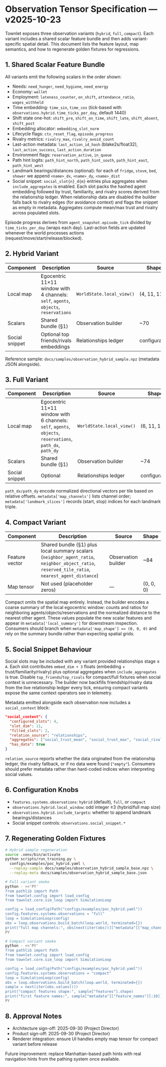 # Observation Tensor Specification — v2025-10-23

Townlet exposes three observation variants (`hybrid`, `full`, `compact`). Each
variant includes a shared scalar feature bundle and then adds variant-specific
spatial detail. This document lists the feature layout, map semantics, and how
to regenerate golden fixtures for regressions.

## 1. Shared Scalar Feature Bundle

All variants emit the following scalars in the order shown:

- Needs: `need_hunger`, `need_hygiene`, `need_energy`
- Economy: `wallet`
- Employment: `lateness_counter`, `on_shift`, `attendance_ratio`, `wages_withheld`
- Time embedding: `time_sin`, `time_cos` (tick-based with
  `observations.hybrid.time_ticks_per_day`, default 1440)
- Shift state one-hot: `shift_pre`, `shift_on_time`, `shift_late`, `shift_absent`, `shift_post`
- Embedding allocator: `embedding_slot_norm`
- Lifecycle flags: `ctx_reset_flag`, `episode_progress`
- Rivalry metrics: `rivalry_max`, `rivalry_avoid_count`
- Last-action metadata: `last_action_id_hash` (blake2s/float32), `last_action_success`,
  `last_action_duration`
- Environment flags: `reservation_active`, `in_queue`
- Path hint logits: `path_hint_north`, `path_hint_south`, `path_hint_east`, `path_hint_west`
- Landmark bearings/distances (optional): for each of `fridge`, `stove`, `bed`, `shower`
  we append `<name>_dx`, `<name>_dy`, `<name>_dist`
- Social snippet: `social_slot{n}_d{m}` entries plus aggregates when
  `include_aggregates` is enabled. Each slot packs the hashed agent embedding
  followed by trust, familiarity, and rivalry scores derived from the relationship
  ledger. When relationship data are disabled the builder falls back to rivalry
  edges (for avoidance context) and flags the snippet as empty in metadata.
  Aggregates compute mean/max trust and rivalry across populated slots.

Episode progress derives from `agent_snapshot.episode_tick` divided by
`time_ticks_per_day` (wraps each day). Last-action fields are updated whenever the
world processes actions (request/move/start/release/blocked).

## 2. Hybrid Variant

| Component | Description | Source | Shape |
| --- | --- | --- | --- |
| Local map | Egocentric 11×11 window with 4 channels: `self`, `agents`, `objects`, `reservations` | `WorldState.local_view()` | (4, 11, 11) |
| Scalars | Shared bundle (§1) | Observation builder | ~70 |
| Social snippet | Optional top friends/rivals embeddings | Relationships ledger | configurable |

Reference sample: `docs/samples/observation_hybrid_sample.npz` (metadata JSON alongside).

## 3. Full Variant

| Component | Description | Source | Shape |
| --- | --- | --- | --- |
| Local map | Egocentric 11×11 window with 6 channels: `self`, `agents`, `objects`, `reservations`, `path_dx`, `path_dy` | `WorldState.local_view()` | (6, 11, 11) |
| Scalars | Shared bundle (§1) | Observation builder | ~74 |
| Social snippet | Optional | Relationships ledger | configurable |

`path_dx/path_dy` encode normalized directional vectors per tile based on relative offsets.
`metadata['map_channels']` lists channel order; `metadata['landmark_slices']` records
(start, stop) indices for each landmark triple.

## 4. Compact Variant

| Component | Description | Source | Shape |
| --- | --- | --- | --- |
| Feature vector | Shared bundle (§1) plus local summary scalars (`neighbor_agent_ratio`, `neighbor_object_ratio`, `reserved_tile_ratio`, `nearest_agent_distance`) | Observation builder | ~84 |
| Map tensor | Not used (placeholder zeros) | — | (0, 0, 0) |

Compact omits the spatial map entirely. Instead, the builder encodes a coarse
summary of the local egocentric window: counts and ratios for neighboring
agents/objects/reservations and the normalized distance to the nearest other
agent. These values populate the new scalar features and appear in
`metadata['local_summary']` for downstream inspection. Consumers should branch
when `metadata['map_shape'] == (0, 0, 0)` and rely on the summary bundle rather
than expecting spatial grids.

## 5. Social Snippet Behaviour

Social slots may be included with any variant provided relationships stage ≥ `A`. Each
slot contributes `embed_dim + 3` floats (embedding + trust/familiarity/rivalry) plus
optional aggregates when `include_aggregates` is true. Disable `top_friends`/`top_rivals`
for compact/full fixtures when social context is unnecessary. The builder now backfills
friendship/rivalry data from the live relationship ledger every tick, ensuring compact
variants expose the same context operators see in telemetry.

Metadata emitted alongside each observation now includes a `social_context` block:

```json
"social_context": {
  "configured_slots": 4,
  "slot_dim": 11,
  "filled_slots": 2,
  "relation_source": "relationships",
  "aggregates": ["social_trust_mean", "social_trust_max", "social_rivalry_mean", "social_rivalry_max"],
  "has_data": true
}
```

`relation_source` reports whether the data originated from the relationship ledger,
the rivalry fallback, or if no data were found (`"empty"`). Consumers should prefer
metadata rather than hard-coded indices when interpreting social values.

## 6. Configuration Knobs

- `features.systems.observations`: `hybrid` (default), `full`, or `compact`
- `observations.hybrid.local_window`: odd integer ≥3 (hybrid/full map size)
- `observations.hybrid.include_targets`: whether to append landmark bearings/distances
- Social snippet controls: `observations.social_snippet.*`

## 7. Regenerating Golden Fixtures

```bash
# Hybrid sample regeneration
source .venv/bin/activate
python scripts/run_training.py \
  configs/examples/poc_hybrid.yaml \
  --replay-sample docs/samples/observation_hybrid_sample_base.npz \
  --replay-meta docs/samples/observation_hybrid_sample_base.json

# Full variant smoke
python - <<'PY'
from pathlib import Path
from townlet.config import load_config
from townlet.core.sim_loop import SimulationLoop

config = load_config(Path("configs/examples/poc_hybrid.yaml"))
config.features.systems.observations = "full"
loop = SimulationLoop(config)
obs = loop.observations.build_batch(loop.world, terminated={})
print("full map channels:", obs[next(iter(obs))]["metadata"]["map_channels"])
PY

# Compact variant smoke
python - <<'PY'
from pathlib import Path
from townlet.config import load_config
from townlet.core.sim_loop import SimulationLoop

config = load_config(Path("configs/examples/poc_hybrid.yaml"))
config.features.systems.observations = "compact"
loop = SimulationLoop(config)
obs = loop.observations.build_batch(loop.world, terminated={})
sample = next(iter(obs.values()))
print("compact features shape:", sample["features"].shape)
print("first feature names:", sample["metadata"]["feature_names"][:10])
PY
```

## 8. Approval Notes

- Architecture sign-off: 2025-09-30 (Project Director)
- Product sign-off: 2025-09-30 (Project Director)
- Renderer integration: ensure UI handles empty map tensor for compact variant before release

Future improvement: replace Manhattan-based path hints with real navigation hints from
the pathing system once available.
